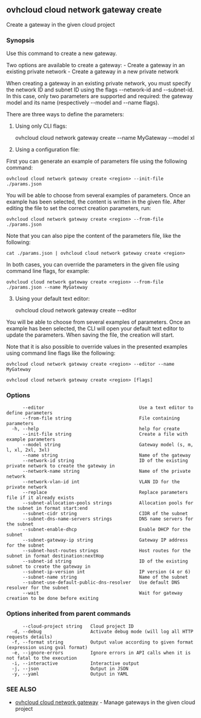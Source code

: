 ## ovhcloud cloud network gateway create

Create a gateway in the given cloud project

### Synopsis

Use this command to create a new gateway.

Two options are available to create a gateway:
	- Create a gateway in an existing private network
	- Create a gateway in a new private network

When creating a gateway in an existing private network, you must specify the network ID and subnet ID 
using the flags --network-id and --subnet-id.
In this case, only two parameters are supported and required: the gateway model and its name (respectively
--model and --name flags).

There are three ways to define the parameters:

1. Using only CLI flags:

	ovhcloud cloud network gateway create <region> --name MyGateway --model xl

2. Using a configuration file:

  First you can generate an example of parameters file using the following command:

	ovhcloud cloud network gateway create <region> --init-file ./params.json

  You will be able to choose from several examples of parameters. Once an example has been selected, the content is written in the given file.
  After editing the file to set the correct creation parameters, run:

	ovhcloud cloud network gateway create <region> --from-file ./params.json

  Note that you can also pipe the content of the parameters file, like the following:

	cat ./params.json | ovhcloud cloud network gateway create <region>

  In both cases, you can override the parameters in the given file using command line flags, for example:

	ovhcloud cloud network gateway create <region> --from-file ./params.json --name MyGateway

3. Using your default text editor:

	ovhcloud cloud network gateway create <region> --editor

  You will be able to choose from several examples of parameters. Once an example has been selected, the CLI will open your
  default text editor to update the parameters. When saving the file, the creation will start.

  Note that it is also possible to override values in the presented examples using command line flags like the following:

	ovhcloud cloud network gateway create <region> --editor --name MyGateway


```
ovhcloud cloud network gateway create <region> [flags]
```

### Options

```
      --editor                                   Use a text editor to define parameters
      --from-file string                         File containing parameters
  -h, --help                                     help for create
      --init-file string                         Create a file with example parameters
      --model string                             Gateway model (s, m, l, xl, 2xl, 3xl)
      --name string                              Name of the gateway
      --network-id string                        ID of the existing private network to create the gateway in
      --network-name string                      Name of the private network
      --network-vlan-id int                      VLAN ID for the private network
      --replace                                  Replace parameters file if it already exists
      --subnet-allocation-pools strings          Allocation pools for the subnet in format start:end
      --subnet-cidr string                       CIDR of the subnet
      --subnet-dns-name-servers strings          DNS name servers for the subnet
      --subnet-enable-dhcp                       Enable DHCP for the subnet
      --subnet-gateway-ip string                 Gateway IP address for the subnet
      --subnet-host-routes strings               Host routes for the subnet in format destination:nextHop
      --subnet-id string                         ID of the existing subnet to create the gateway in
      --subnet-ip-version int                    IP version (4 or 6)
      --subnet-name string                       Name of the subnet
      --subnet-use-default-public-dns-resolver   Use default DNS resolver for the subnet
      --wait                                     Wait for gateway creation to be done before exiting
```

### Options inherited from parent commands

```
      --cloud-project string   Cloud project ID
  -d, --debug                  Activate debug mode (will log all HTTP requests details)
  -f, --format string          Output value according to given format (expression using gval format)
  -e, --ignore-errors          Ignore errors in API calls when it is not fatal to the execution
  -i, --interactive            Interactive output
  -j, --json                   Output in JSON
  -y, --yaml                   Output in YAML
```

### SEE ALSO

* [ovhcloud cloud network gateway](ovhcloud_cloud_network_gateway.md)	 - Manage gateways in the given cloud project

